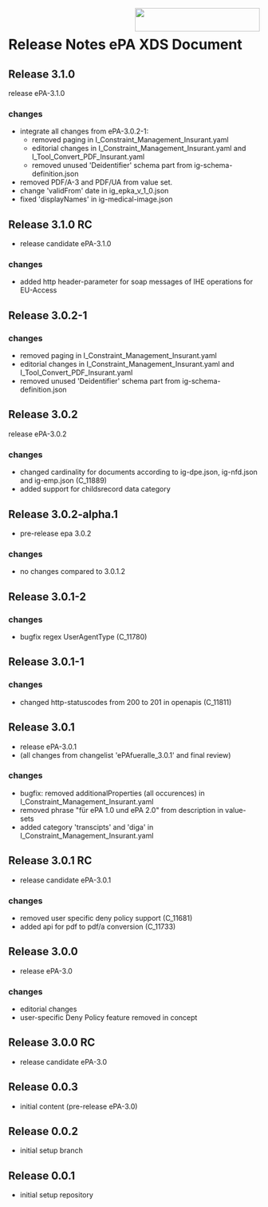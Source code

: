 <img align="right" width="250" height="47" src="images/Gematik_Logo_Flag_With_Background.png"/> <br/>    
 
# Release Notes ePA XDS Document
## Release 3.1.0
release ePA-3.1.0
### changes
- integrate all changes from ePA-3.0.2-1:
    - removed paging in I_Constraint_Management_Insurant.yaml
    - editorial changes in I_Constraint_Management_Insurant.yaml and I_Tool_Convert_PDF_Insurant.yaml
    - removed unused 'Deidentifier' schema part from ig-schema-definition.json
- removed PDF/A-3 and PDF/UA from value set.
- change 'validFrom' date in ig_epka_v_1_0.json
- fixed 'displayNames' in ig-medical-image.json
## Release 3.1.0 RC
- release candidate ePA-3.1.0 
### changes
- added http header-parameter for soap messages of IHE operations for EU-Access 
## Release 3.0.2-1
### changes
- removed paging in I_Constraint_Management_Insurant.yaml
- editorial changes in I_Constraint_Management_Insurant.yaml and I_Tool_Convert_PDF_Insurant.yaml
- removed unused 'Deidentifier' schema part from ig-schema-definition.json
## Release 3.0.2
release ePA-3.0.2
### changes
- changed cardinality for documents according to ig-dpe.json, ig-nfd.json and ig-emp.json (C_11889)
- added support for childsrecord data category
## Release 3.0.2-alpha.1
- pre-release epa 3.0.2
### changes
- no changes compared to 3.0.1.2
## Release 3.0.1-2
### changes
- bugfix regex UserAgentType (C_11780)
## Release 3.0.1-1
### changes
- changed http-statuscodes from 200 to 201 in openapis (C_11811)
## Release 3.0.1
- release ePA-3.0.1
- (all changes from changelist 'ePAfueralle_3.0.1' and final review)
### changes
- bugfix: removed additionalProperties (all occurences) in I_Constraint_Management_Insurant.yaml 
- removed phrase "für ePA 1.0 und ePA 2.0" from description in value-sets
- added category 'transcipts' and 'diga' in I_Constraint_Management_Insurant.yaml
## Release 3.0.1 RC
- release candidate ePA-3.0.1
### changes
- removed user specific deny policy support (C_11681) 
- added api for pdf to pdf/a conversion (C_11733) 
## Release 3.0.0
- release ePA-3.0
### changes
- editorial changes
- user-specific Deny Policy feature removed in concept
## Release 3.0.0 RC
- release candidate ePA-3.0
## Release 0.0.3
- initial content (pre-release ePA-3.0)
## Release 0.0.2
- initial setup branch
## Release 0.0.1
- initial setup repository
